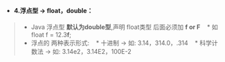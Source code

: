 
- #### 4.浮点型 -> float，double：
>* Java 浮点型 **默认为double型**,声明 float类型 后面必须加 **f or F**
>&nbsp;&nbsp; * 如 float f = 12.3**f**;
>* 浮点的 两种表示形式:
>&nbsp;&nbsp; * 十进制 -> 如: 3.14，314.0，.314
>&nbsp;&nbsp; * 科学计数法 -> 如: 3.14e2，3.14E2，100E-2
